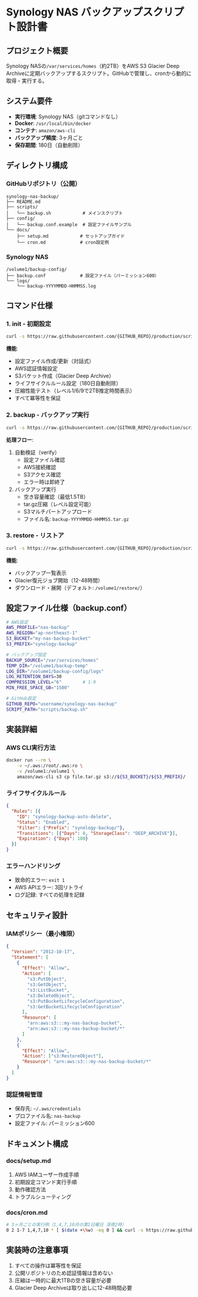 # Synology NAS バックアップスクリプト設計書

## プロジェクト概要
Synology NASの`/var/services/homes`（約2TB）をAWS S3 Glacier Deep Archiveに定期バックアップするスクリプト。GitHubで管理し、cronから動的に取得・実行する。

## システム要件
- **実行環境**: Synology NAS（gitコマンドなし）
- **Docker**: `/usr/local/bin/docker`
- **コンテナ**: `amazon/aws-cli`
- **バックアップ頻度**: 3ヶ月ごと
- **保存期間**: 180日（自動削除）

## ディレクトリ構成

### GitHubリポジトリ（公開）
```
synology-nas-backup/
├── README.md
├── scripts/
│   └── backup.sh            # メインスクリプト
├── config/
│   └── backup.conf.example  # 設定ファイルサンプル
└── docs/
    ├── setup.md            # セットアップガイド
    └── cron.md             # cron設定例
```

### Synology NAS
```
/volume1/backup-config/
├── backup.conf             # 設定ファイル（パーミッション600）
└── logs/
    └── backup-YYYYMMDD-HHMMSS.log
```

## コマンド仕様

### 1. init - 初期設定
```bash
curl -s https://raw.githubusercontent.com/{GITHUB_REPO}/production/scripts/backup.sh | bash -s -- init
```
**機能**:
- 設定ファイル作成/更新（対話式）
- AWS認証情報設定
- S3バケット作成（Glacier Deep Archive）
- ライフサイクルルール設定（180日自動削除）
- 圧縮性能テスト（レベル1/6/9で2TB推定時間表示）
- すべて冪等性を保証

### 2. backup - バックアップ実行
```bash
curl -s https://raw.githubusercontent.com/{GITHUB_REPO}/production/scripts/backup.sh | bash -s -- backup
```
**処理フロー**:
1. 自動検証（verify）
   - 設定ファイル確認
   - AWS接続確認
   - S3アクセス確認
   - エラー時は即終了
2. バックアップ実行
   - 空き容量確認（最低1.5TB）
   - tar.gz圧縮（レベル設定可能）
   - S3マルチパートアップロード
   - ファイル名: `backup-YYYYMMDD-HHMMSS.tar.gz`

### 3. restore - リストア
```bash
curl -s https://raw.githubusercontent.com/{GITHUB_REPO}/production/scripts/backup.sh | bash -s -- restore [YYYYMMDD-HHMMSS]
```
**機能**:
- バックアップ一覧表示
- Glacier復元ジョブ開始（12-48時間）
- ダウンロード・展開（デフォルト: `/volume1/restore/`）

## 設定ファイル仕様（backup.conf）
```bash
# AWS設定
AWS_PROFILE="nas-backup"
AWS_REGION="ap-northeast-1"
S3_BUCKET="my-nas-backup-bucket"
S3_PREFIX="synology-backup"

# バックアップ設定
BACKUP_SOURCE="/var/services/homes"
TEMP_DIR="/volume1/backup-temp"
LOG_DIR="/volume1/backup-config/logs"
LOG_RETENTION_DAYS=30
COMPRESSION_LEVEL="6"        # 1-9
MIN_FREE_SPACE_GB="1500"

# GitHub設定
GITHUB_REPO="username/synology-nas-backup"
SCRIPT_PATH="scripts/backup.sh"
```

## 実装詳細

### AWS CLI実行方法
```bash
docker run --rm \
    -v ~/.aws:/root/.aws:ro \
    -v /volume1:/volume1 \
    amazon/aws-cli s3 cp file.tar.gz s3://${S3_BUCKET}/${S3_PREFIX}/
```

### ライフサイクルルール
```json
{
  "Rules": [{
    "ID": "synology-backup-auto-delete",
    "Status": "Enabled",
    "Filter": {"Prefix": "synology-backup/"},
    "Transitions": [{"Days": 0, "StorageClass": "DEEP_ARCHIVE"}],
    "Expiration": {"Days": 180}
  }]
}
```

### エラーハンドリング
- 致命的エラー: `exit 1`
- AWS APIエラー: 3回リトライ
- ログ記録: すべての処理を記録

## セキュリティ設計

### IAMポリシー（最小権限）
```json
{
  "Version": "2012-10-17",
  "Statement": [
    {
      "Effect": "Allow",
      "Action": [
        "s3:PutObject",
        "s3:GetObject",
        "s3:ListBucket",
        "s3:DeleteObject",
        "s3:PutBucketLifecycleConfiguration",
        "s3:GetBucketLifecycleConfiguration"
      ],
      "Resource": [
        "arn:aws:s3:::my-nas-backup-bucket",
        "arn:aws:s3:::my-nas-backup-bucket/*"
      ]
    },
    {
      "Effect": "Allow",
      "Action": ["s3:RestoreObject"],
      "Resource": "arn:aws:s3:::my-nas-backup-bucket/*"
    }
  ]
}
```

### 認証情報管理
- 保存先: `~/.aws/credentials`
- プロファイル名: `nas-backup`
- 設定ファイル: パーミッション600

## ドキュメント構成

### docs/setup.md
1. AWS IAMユーザー作成手順
2. 初期設定コマンド実行手順
3. 動作確認方法
4. トラブルシューティング

### docs/cron.md
```bash
# 3ヶ月ごとの実行例（1,4,7,10月の第1日曜日 深夜2時）
0 2 1-7 1,4,7,10 * [ $(date +\%w) -eq 0 ] && curl -s https://raw.githubusercontent.com/{GITHUB_REPO}/production/scripts/backup.sh | bash -s -- backup
```

## 実装時の注意事項
1. すべての操作は冪等性を保証
2. 公開リポジトリのため認証情報は含めない
3. 圧縮は一時的に最大1TBの空き容量が必要
4. Glacier Deep Archiveは取り出しに12-48時間必要
